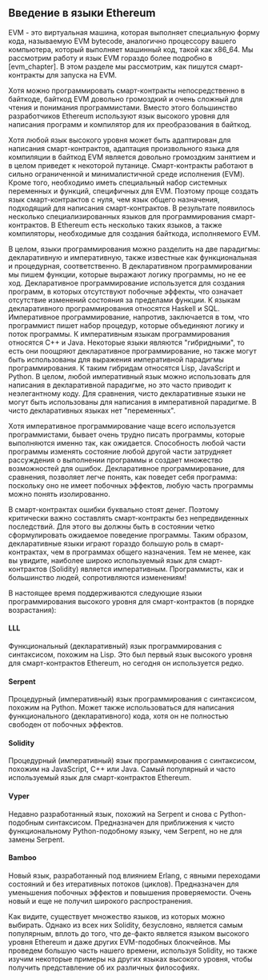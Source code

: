 ## Введение в языки Ethereum

EVM - это виртуальная машина, которая выполняет специальную форму кода, называемую EVM bytecode, аналогично процессору вашего компьютера, который выполняет машинный код, такой как x86_64. Мы рассмотрим работу и язык EVM гораздо более подробно в [evm_chapter]. В этом разделе мы рассмотрим, как пишутся смарт-контракты для запуска на EVM.

Хотя можно программировать смарт-контракты непосредственно в байткоде, байткод EVM довольно громоздкий и очень сложный для чтения и понимания программистами. Вместо этого большинство разработчиков Ethereum используют язык высокого уровня для написания программ и компилятор для их преобразования в байткод.

Хотя любой язык высокого уровня может быть адаптирован для написания смарт-контрактов, адаптация произвольного языка для компиляции в байткод EVM является довольно громоздким занятием и в целом приведет к некоторой путанице. Смарт-контракты работают в сильно ограниченной и минималистичной среде исполнения (EVM). Кроме того, необходимо иметь специальный набор системных переменных и функций, специфичных для EVM. Поэтому проще создать язык смарт-контрактов с нуля, чем язык общего назначения, подходящий для написания смарт-контрактов. В результате появилось несколько специализированных языков для программирования смарт-контрактов. В Ethereum есть несколько таких языков, а также компиляторы, необходимые для создания байткода, исполняемого EVM.

В целом, языки программирования можно разделить на две парадигмы: декларативную и императивную, также известные как функциональная и процедурная, соответственно. В декларативном программировании мы пишем функции, которые выражают логику программы, но не ее ход. Декларативное программирование используется для создания программ, в которых отсутствуют побочные эффекты, что означает отсутствие изменений состояния за пределами функции. К языкам декларативного программирования относятся Haskell и SQL. Императивное программирование, напротив, заключается в том, что программист пишет набор процедур, которые объединяют логику и поток программы. К императивным языкам программирования относятся C++ и Java. Некоторые языки являются "гибридными", то есть они поощряют декларативное программирование, но также могут быть использованы для выражения императивной парадигмы программирования. К таким гибридам относятся Lisp, JavaScript и Python. В целом, любой императивный язык можно использовать для написания в декларативной парадигме, но это часто приводит к неэлегантному коду. Для сравнения, чисто декларативные языки не могут быть использованы для написания в императивной парадигме. В чисто декларативных языках нет "переменных".

Хотя императивное программирование чаще всего используется программистами, бывает очень трудно писать программы, которые выполняются именно так, как ожидается. Способность любой части программы изменять состояние любой другой части затрудняет рассуждения о выполнении программы и создает множество возможностей для ошибок. Декларативное программирование, для сравнения, позволяет легче понять, как поведет себя программа: поскольку оно не имеет побочных эффектов, любую часть программы можно понять изолированно.

В смарт-контрактах ошибки буквально стоят денег. Поэтому критически важно составлять смарт-контракты без непредвиденных последствий. Для этого вы должны быть в состоянии четко сформулировать ожидаемое поведение программы. Таким образом, декларативные языки играют гораздо большую роль в смарт-контрактах, чем в программах общего назначения. Тем не менее, как вы увидите, наиболее широко используемый язык для смарт-контрактов (Solidity) является императивным. Программисты, как и большинство людей, сопротивляются изменениям!

В настоящее время поддерживаются следующие языки программирования высокого уровня для смарт-контрактов (в порядке возрастания):

#### LLL
Функциональный (декларативный) язык программирования с синтаксисом, похожим на Lisp. Это был первый язык высокого уровня для смарт-контрактов Ethereum, но сегодня он используется редко.
#### Serpent
Процедурный (императивный) язык программирования с синтаксисом, похожим на Python. Может также использоваться для написания функционального (декларативного) кода, хотя он не полностью свободен от побочных эффектов.
#### Solidity
Процедурный (императивный) язык программирования с синтаксисом, похожим на JavaScript, C++ или Java. Самый популярный и часто используемый язык для смарт-контрактов Ethereum.
#### Vyper
Недавно разработанный язык, похожий на Serpent и снова с Python-подобным синтаксисом. Предназначен для приближения к чисто функциональному Python-подобному языку, чем Serpent, но не для замены Serpent.
####  Bamboo
Новый язык, разработанный под влиянием Erlang, с явными переходами состояний и без итеративных потоков (циклов). Предназначен для уменьшения побочных эффектов и повышения проверяемости. Очень новый и еще не получил широкого распространения.

Как видите, существует множество языков, из которых можно выбирать. Однако из всех них Solidity, безусловно, является самым популярным, вплоть до того, что де-факто является языком высокого уровня Ethereum и даже других EVM-подобных блокчейнов. Мы проведем большую часть нашего времени, используя Solidity, но также изучим некоторые примеры на других языках высокого уровня, чтобы получить представление об их различных философиях.